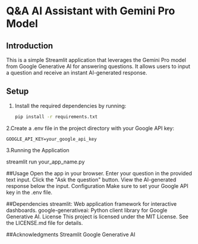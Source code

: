 # Q&A AI Assistant with Gemini Pro Model

## Introduction
This is a simple Streamlit application that leverages the Gemini Pro model from Google Generative AI for answering questions. It allows users to input a question and receive an instant AI-generated response.

## Setup
1. Install the required dependencies by running:
   ```bash
   pip install -r requirements.txt
2.Create a .env file in the project directory with your Google API key:
  
    GOOGLE_API_KEY=your_google_api_key
3.Running the Application
  
  streamlit run your_app_name.py


##Usage
Open the app in your browser.
Enter your question in the provided text input.
Click the "Ask the question" button.
View the AI-generated response below the input.
Configuration
Make sure to set your Google API key in the .env file.

##Dependencies
streamlit: Web application framework for interactive dashboards.
google-generativeai: Python client library for Google Generative AI.
License
This project is licensed under the MIT License. See the LICENSE.md file for details.

##Acknowledgments
Streamlit
Google Generative AI

